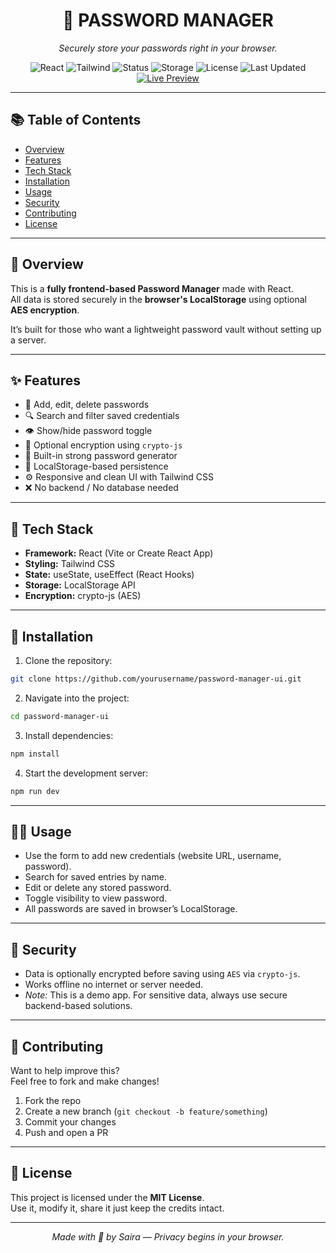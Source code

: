 <div align="center">

# 🔐 PASSWORD MANAGER 

*Securely store your passwords  right in your browser.*

![React](https://img.shields.io/badge/Built%20With-React-61DAFB?logo=react)
![Tailwind](https://img.shields.io/badge/UI-TailwindCSS-38B2AC?logo=tailwindcss)
![Status](https://img.shields.io/badge/Type-Frontend--Only-orange)
![Storage](https://img.shields.io/badge/Data-LocalStorage-blue)
![License](https://img.shields.io/badge/License-MIT-green)
![Last Updated](https://img.shields.io/badge/Last%20Update-July%202025-lightgrey)
[![Live Preview](https://img.shields.io/badge/Live%20Demo-Click%20Here-brightgreen?style=for-the-badge)](https://pass-op-pied.vercel.app/)


</div>

---

## 📚 Table of Contents

- [Overview](#overview)
- [Features](#features)
- [Tech Stack](#tech-stack)
- [Installation](#installation)
- [Usage](#usage)
- [Security](#security)
- [Contributing](#contributing)
- [License](#license)

---

## 📖 Overview

This is a **fully frontend-based Password Manager** made with React.  
All data is stored securely in the **browser's LocalStorage** using optional **AES encryption**.

It’s built for those who want a lightweight password vault without setting up a server.

---

## ✨ Features

- 📝 Add, edit, delete passwords
- 🔍 Search and filter saved credentials
- 👁️ Show/hide password toggle
- 🔐 Optional encryption using `crypto-js`
- 🧠 Built-in strong password generator
- 💾 LocalStorage-based persistence
- ⚙️ Responsive and clean UI with Tailwind CSS
- ❌ No backend / No database needed


---

## 🧰 Tech Stack

- **Framework:** React (Vite or Create React App)
- **Styling:** Tailwind CSS
- **State:** useState, useEffect (React Hooks)
- **Storage:** LocalStorage API
- **Encryption:** crypto-js (AES)

---

## 🚀 Installation

1. Clone the repository:

```bash
git clone https://github.com/yourusername/password-manager-ui.git
```

2. Navigate into the project:

```bash
cd password-manager-ui
```

3. Install dependencies:

```bash
npm install
```

4. Start the development server:

```bash
npm run dev
```

---

## 🧑‍💻 Usage

- Use the form to add new credentials (website URL, username, password).
- Search for saved entries by name.
- Edit or delete any stored password.
- Toggle visibility to view password.
- All passwords are saved in browser’s LocalStorage.

---

## 🔐 Security

- Data is optionally encrypted before saving using `AES` via `crypto-js`.
- Works offline  no internet or server needed.
- *Note:* This is a demo app. For sensitive data, always use secure backend-based solutions.

---

## 🤝 Contributing

Want to help improve this?  
Feel free to fork and make changes!

1. Fork the repo  
2. Create a new branch (`git checkout -b feature/something`)  
3. Commit your changes  
4. Push and open a PR

---

## 📄 License

This project is licensed under the **MIT License**.  
Use it, modify it, share it  just keep the credits intact.

---

<div align="center">

_Made with 💙 by Saira — Privacy begins in your browser._

</div>
